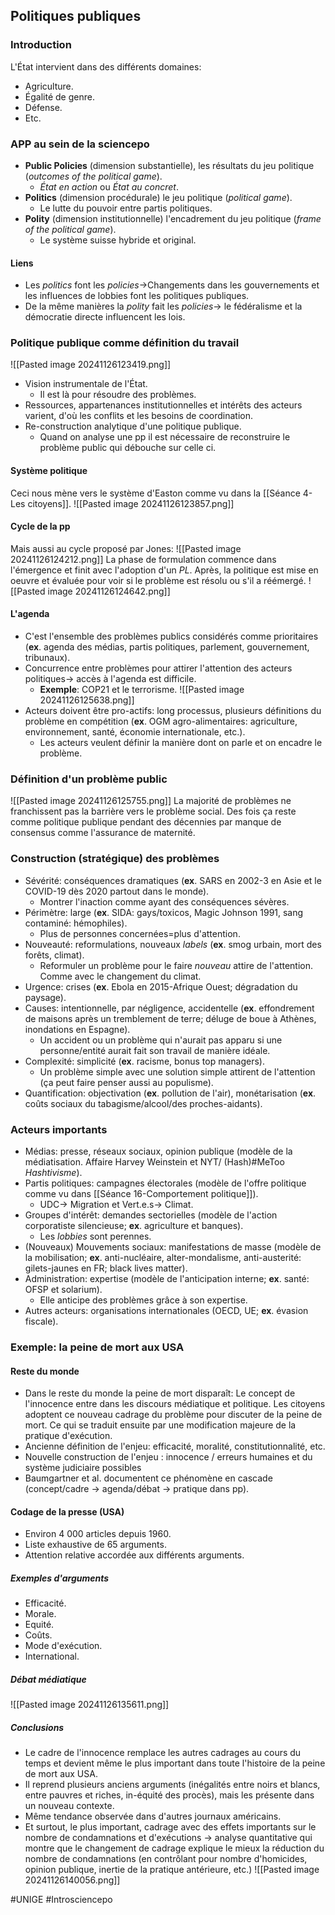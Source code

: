 ## Politiques publiques
### Introduction
L'État intervient dans des différents domaines:
- Agriculture.
- Égalité de genre.
- Défense.
- Etc.
### APP au sein de la sciencepo
- **Public Policies** (dimension substantielle), les résultats du jeu politique (*outcomes of the political game*).
	- *État en action* ou *État au concret*.
- **Politics** (dimension procédurale) le jeu politique (*political game*).
	- Le lutte du pouvoir entre partis politiques.
- **Polity** (dimension institutionnelle) l'encadrement du jeu politique (*frame of the political game*).
	- Le système suisse hybride et original.
#### Liens
- Les *politics* font les *policies*->Changements dans les gouvernements et les influences de lobbies font les politiques publiques.
- De la même manières la *polity* fait les *policies*-> le fédéralisme et la démocratie directe influencent les lois.
### Politique publique comme définition du travail
![[Pasted image 20241126123419.png]]
- Vision instrumentale de l'État.
	- Il est là pour résoudre des problèmes.
- Ressources, appartenances institutionnelles et intérêts des acteurs varient, d'où les conflits et les besoins de coordination.
- Re-construction analytique d'une politique publique.
	- Quand on analyse une pp il est nécessaire de reconstruire le problème public qui débouche sur celle ci.
#### Système politique
Ceci nous mène vers le système d'Easton comme vu dans la [[Séance 4-Les citoyens]].
![[Pasted image 20241126123857.png]]
#### Cycle de la pp
Mais aussi au cycle proposé par Jones:
![[Pasted image 20241126124212.png]]
La phase de formulation commence dans l'émergence et finit avec l'adoption d'un *PL*. Après, la politique est mise en oeuvre et évaluée pour voir si le problème est résolu ou s'il a réémergé.
![[Pasted image 20241126124642.png]]
#### L'agenda
- C'est l'ensemble des problèmes publics considérés comme prioritaires (**ex**. agenda des médias, partis politiques, parlement, gouvernement, tribunaux).
- Concurrence entre problèmes pour attirer l'attention des acteurs politiques-> accès à l'agenda est difficile.
	- **Exemple**: COP21 et le terrorisme.
		![[Pasted image 20241126125638.png]]
- Acteurs doivent être pro-actifs: long processus, plusieurs définitions du problème en compétition (**ex**. OGM agro-alimentaires: agriculture, environnement, santé, économie internationale, etc.).
	- Les acteurs veulent définir la manière dont on parle et on encadre le problème.
### Définition d'un problème public
![[Pasted image 20241126125755.png]]
La majorité de problèmes ne franchissent pas la barrière vers le problème social. Des fois ça reste comme politique publique pendant des décennies par manque de consensus comme l'assurance de maternité.
### Construction (stratégique) des problèmes
- Sévérité: conséquences dramatiques (**ex**. SARS en 2002-3 en Asie et le COVID-19 dès 2020 partout dans le monde).
	- Montrer l'inaction comme ayant des conséquences sévères.
- Périmètre: large (**ex**. SIDA: gays/toxicos, Magic Johnson 1991, sang contaminé: hémophiles).
	- Plus de personnes concernées=plus d'attention.
- Nouveauté: reformulations, nouveaux *labels* (**ex**. smog urbain, mort des forêts, climat).
	- Reformuler un problème pour le faire *nouveau* attire de l'attention. Comme avec le changement du climat.
- Urgence: crises (**ex**. Ebola en 2015-Afrique Ouest; dégradation du paysage).
- Causes: intentionnelle, par négligence, accidentelle (**ex**. effondrement de maisons après un tremblement de terre; déluge de boue à Athènes, inondations en Espagne).
	- Un accident ou un problème qui n'aurait pas apparu si une personne/entité aurait fait son travail de manière idéale.
- Complexité: simplicité (**ex**. racisme, bonus top managers).
	- Un problème simple avec une solution simple attirent de l'attention (ça peut faire penser aussi au populisme).
- Quantification: objectivation (**ex**. pollution de l'air), monétarisation (**ex**. coûts sociaux du tabagisme/alcool/des proches-aidants).
### Acteurs importants
- Médias: presse, réseaux sociaux, opinion publique (modèle de la médiatisation. Affaire Harvey Weinstein et NYT/ (Hash)#MeToo *Hashtivisme*).
- Partis politiques: campagnes électorales (modèle de l'offre politique comme vu dans [[Séance 16-Comportement politique]]).
	- UDC-> Migration et Vert.e.s-> Climat.
- Groupes d'intérêt: demandes sectorielles (modèle de l'action corporatiste silencieuse; **ex**. agriculture et banques).
	- Les *lobbies* sont perennes.
- (Nouveaux) Mouvements sociaux: manifestations de masse (modèle de la mobilisation; **ex**. anti-nucléaire, alter-mondalisme, anti-austerité: gilets-jaunes en FR; black lives matter).
- Administration: expertise (modèle de l'anticipation interne; **ex**. santé: OFSP et solarium).
	- Elle anticipe des problèmes grâce à son expertise.
- Autres acteurs: organisations internationales (OECD, UE; **ex**. évasion fiscale).
### Exemple: la peine de mort aux USA
#### Reste du monde
- Dans le reste du monde la peine de mort disparaît: Le concept de l'innocence entre dans les discours médiatique et politique. Les citoyens adoptent ce nouveau cadrage du problème pour discuter de la peine de mort. Ce qui se traduit ensuite par une modification majeure de la pratique d'exécution.
- Ancienne définition de l'enjeu: efficacité, moralité, constitutionnalité, etc. 
- Nouvelle construction de l'enjeu : innocence / erreurs humaines et du système judiciaire possibles
- Baumgartner et al. documentent ce phénomène en cascade (concept/cadre -> agenda/débat -> pratique dans pp).
#### Codage de la presse (USA)
- Environ 4 000 articles depuis 1960.
- Liste exhaustive de 65 arguments.
- Attention relative accordée aux différents arguments.
##### Exemples d'arguments
- Efficacité.
- Morale.
- Equité.
- Coûts.
- Mode d'exécution.
- International.
##### Débat médiatique
![[Pasted image 20241126135611.png]]
##### Conclusions
- Le cadre de l'innocence remplace les autres cadrages au cours du temps et devient même le plus important dans toute l'histoire de la peine de mort aux USA.
- Il reprend plusieurs anciens arguments (inégalités entre noirs et blancs, entre pauvres et riches, in-équité des procès), mais les présente dans un nouveau contexte.
- Même tendance observée dans d'autres journaux américains.
- Et surtout, le plus important, cadrage avec des effets importants sur le nombre de condamnations et d'exécutions -> analyse quantitative qui montre que le changement de cadrage explique le mieux la réduction du nombre de condamnations (en contrôlant pour nombre d'homicides, opinion publique, inertie de la pratique antérieure, etc.)
![[Pasted image 20241126140056.png]]

#UNIGE 
#Introsciencepo 
